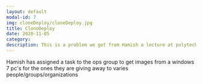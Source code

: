 ```yaml
---
layout: default
modal-id: 7
img: cloneDeploy/cloneDeploy.jpg
title: CloneDeploy
date: 2020-11-05
category: 
description: This is a problem we got from Hamish a lecture at polytech to clone windows7
---
```


Hamish has assigned a task to the ops group to get images from a windows 7 pc's for the ones they are giving away to varies people/groups/organizations


